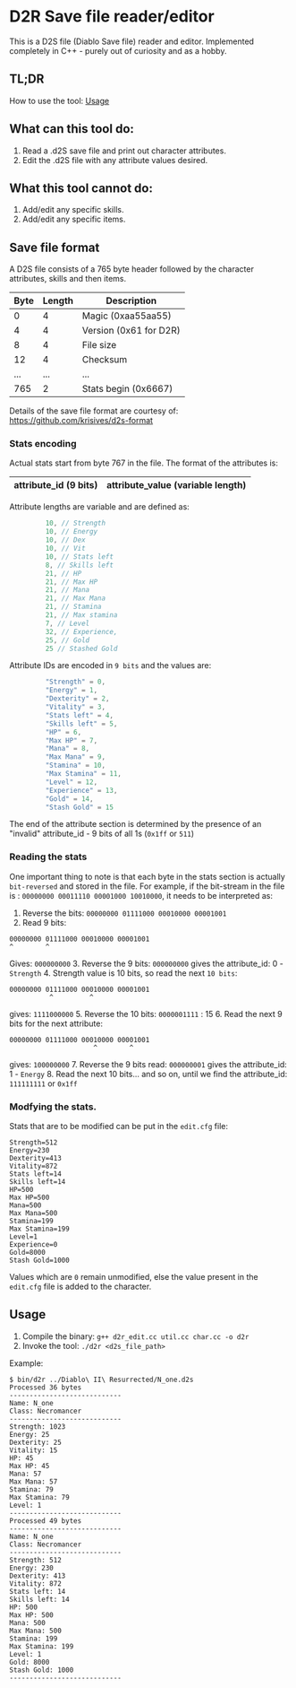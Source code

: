 # D2R Save file reader/editor

This is a D2S file (Diablo Save file) reader and editor.
Implemented completely in C++ - purely out of curiosity and as a hobby.

## TL;DR
How to use the tool: [Usage](#usage)
## What can this tool do:
1. Read a .d2S save file and print out character attributes.
2. Edit the .d2S file with any attribute values desired.

## What this tool cannot do:
1. Add/edit any specific skills.
2. Add/edit any specific items.

## Save file format
A D2S file consists of a 765 byte header followed by the character attributes, skills and then items.

| Byte | Length |Description |
|------|--------|------------|
| 0 | 4 | Magic (0xaa55aa55) |
| 4 | 4 | Version (0x61 for D2R) |
| 8 | 4 | File size |
| 12 | 4 | Checksum |
| ... | ... | ... |
| 765 | 2 | Stats begin (0x6667) |

Details of the save file format are courtesy of: https://github.com/krisives/d2s-format

### Stats encoding
Actual stats start from byte 767 in the file. The format of the attributes is:

| attribute_id (9 bits) | attribute_value (variable length) |
|-----------------------|-----------------------------------|

Attribute lengths are variable and are defined as:

``` c++
         10, // Strength
         10, // Energy
         10, // Dex
         10, // Vit
         10, // Stats left
         8, // Skills left
         21, // HP
         21, // Max HP
         21, // Mana
         21, // Max Mana
         21, // Stamina
         21, // Max stamina
         7, // Level
         32, // Experience,
         25, // Gold
         25 // Stashed Gold
```

Attribute IDs are encoded in `9 bits` and the values are:

``` c++
         "Strength" = 0,
         "Energy" = 1,
         "Dexterity" = 2,
         "Vitality" = 3,
         "Stats left" = 4,
         "Skills left" = 5,
         "HP" = 6,
         "Max HP" = 7,
         "Mana" = 8,
         "Max Mana" = 9,
         "Stamina" = 10,
         "Max Stamina" = 11,
         "Level" = 12,
         "Experience" = 13,
         "Gold" = 14,
         "Stash Gold" = 15
```
The end of the attribute section is determined by the presence of an "invalid" attribute_id - 9 bits of all 1s (`0x1ff` or `511`)

### Reading the stats
One important thing to note is that each byte in the stats section is actually `bit-reversed` and stored in the file.
For example, if the bit-stream in the file is : `00000000 00011110 00001000 10010000`, it needs to be interpreted as:
1. Reverse the bits: `00000000 01111000 00010000 00001001`
2. Read 9 bits:
``` text
00000000 01111000 00010000 00001001
^        ^
```
Gives: `000000000`
3. Reverse the 9 bits: `000000000` gives the attribute_id: 0 - `Strength`
4. Strength value is 10 bits, so read the next `10 bits`:
``` text
00000000 01111000 00010000 00001001
          ^         ^
```
gives: `1111000000`
5. Reverse the 10 bits: `0000001111` : 15
6. Read the next 9 bits for the next attribute:
``` text
00000000 01111000 00010000 00001001
                     ^        ^
```
gives: `100000000`
7. Reverse the 9 bits read: `000000001` gives the attribute_id: 1 - `Energy`
8. Read the next 10 bits... and so on, until we find the attribute_id: `111111111` or `0x1ff`

### Modfying the stats.
Stats that are to be modified can be put in the `edit.cfg` file:

   ``` text
   Strength=512
   Energy=230
   Dexterity=413
   Vitality=872
   Stats left=14
   Skills left=14
   HP=500
   Max HP=500
   Mana=500
   Max Mana=500
   Stamina=199
   Max Stamina=199
   Level=1
   Experience=0
   Gold=8000
   Stash Gold=1000
   ```
   Values which are `0` remain unmodified, else the value present in the `edit.cfg` file is added to the character.

## Usage
1. Compile the binary: `g++ d2r_edit.cc util.cc char.cc -o d2r`
2. Invoke the tool: `./d2r <d2s_file_path>`

Example:

``` text
$ bin/d2r ../Diablo\ II\ Resurrected/N_one.d2s
Processed 36 bytes
----------------------------
Name: N_one
Class: Necromancer
----------------------------
Strength: 1023
Energy: 25
Dexterity: 25
Vitality: 15
HP: 45
Max HP: 45
Mana: 57
Max Mana: 57
Stamina: 79
Max Stamina: 79
Level: 1
----------------------------
Processed 49 bytes
----------------------------
Name: N_one
Class: Necromancer
----------------------------
Strength: 512
Energy: 230
Dexterity: 413
Vitality: 872
Stats left: 14
Skills left: 14
HP: 500
Max HP: 500
Mana: 500
Max Mana: 500
Stamina: 199
Max Stamina: 199
Level: 1
Gold: 8000
Stash Gold: 1000
----------------------------
```
